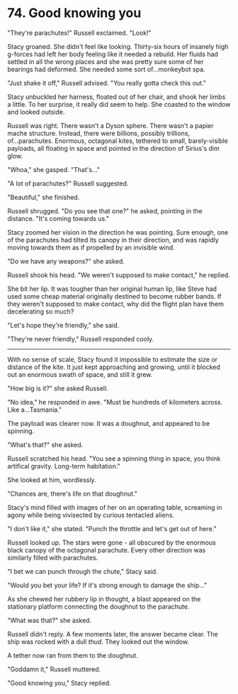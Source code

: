 # 74. Good knowing you

"They're parachutes!" Russell exclaimed. "Look!"

Stacy groaned. She didn't feel like looking. Thirty-six hours of insanely high g-forces had left her body feeling like it needed a rebuild. Her fluids had settled in all the wrong places and she was pretty sure some of her bearings had deformed. She needed some sort of...monkeybot spa.

"Just shake it off," Russell advised. "You really gotta check this out."

Stacy unbuckled her harness, floated out of her chair, and shook her limbs a little. To her surprise, it really did seem to help. She coasted to the window and looked outside.

Russell was right. There wasn't a Dyson sphere. There wasn't a papier mache structure. Instead, there were billions, possibly trillions, of...parachutes. Enormous, octagonal kites, tethered to small, barely-visible payloads, all floating in space and pointed in the direction of Sirius's dim glow.

"Whoa," she gasped. "That's..."

"A lot of parachutes?" Russell suggested.

"Beautiful," she finished.

Russell shrugged. "Do you see that one?" he asked, pointing in the distance. "It's coming towards us."

Stacy zoomed her vision in the direction he was pointing. Sure enough, one of the parachutes had tilted its canopy in their direction, and was rapidly moving towards them as if propelled by an invisible wind.

"Do we have any weapons?" she asked.

Russell shook his head. "We weren't supposed to make contact," he replied.

She bit her lip. It was tougher than her original human lip, like Steve had used some cheap material originally destined to become rubber bands. If they weren't supposed to make contact, why did the flight plan have them decelerating so much?

"Let's hope they're friendly," she said.

"They're never friendly," Russell responded cooly.

---

With no sense of scale, Stacy found it impossible to estimate the size or distance of the kite. It just kept approaching and growing, until it blocked out an enormous swath of space, and still it grew.

"How big is it?" she asked Russell.

"No idea," he responded in awe. "Must be hundreds of kilometers across. Like a...Tasmania."

The payload was clearer now. It was a doughnut, and appeared to be spinning.

"What's that?" she asked.

Russell scratched his head. "You see a spinning thing in space, you think artifical gravity. Long-term habitation."

She looked at him, wordlessly.

"Chances are, there's life on that doughnut."

Stacy's mind filled with images of her on an operating table, screaming in agony while being vivisected by curious tentacled aliens.

"I don't like it," she stated. "Punch the throttle and let's get out of here."

Russell looked up. The stars were gone - all obscured by the enormous black canopy of the octagonal parachute. Every other direction was similarly filled with parachutes.

"I bet we can punch through the chute," Stacy said.

"Would you bet your life? If it's strong enough to damage the ship..."

As she chewed her rubbery lip in thought, a blast appeared on the stationary platform connecting the doughnut to the parachute.

"What was that?" she asked.

Russell didn't reply. A few moments later, the answer became clear. The ship was rocked with a dull _thud_. They looked out the window.

A tether now ran from them to the doughnut.

"Goddamn it," Russell muttered.

"Good knowing you," Stacy replied.
